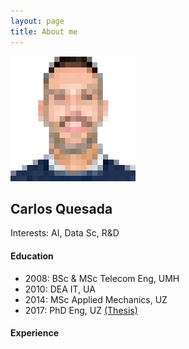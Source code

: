 ```yaml
---
layout: page
title: About me
---
```


![](/img/me.png)

## Carlos Quesada
Interests: AI, Data Sc, R&D

#### Education
* 2008: BSc & MSc Telecom Eng, UMH
* 2010: DEA IT, UA
* 2014: MSc Applied Mechanics, UZ
* 2017: PhD Eng, UZ [(Thesis)](https://zaguan.unizar.es/record/59996/files/TESIS-2017-017.pdf)

#### Experience